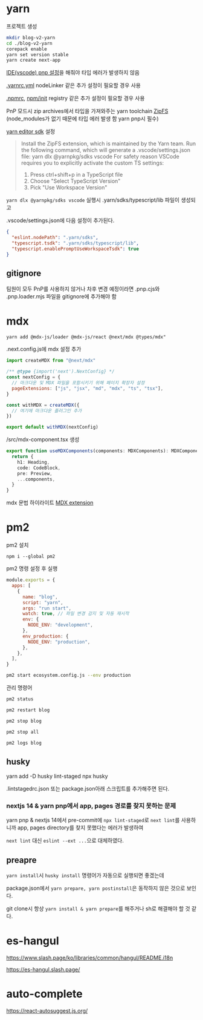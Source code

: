 # yarn

프로젝트 생성

```bash
mkdir blog-v2-yarn
cd ./blog-v2-yarn
corepack enable
yarn set version stable
yarn create next-app
```

[IDE(vscode) pnp 설정](https://yarnpkg.com/getting-started/editor-sdks#vscode)을 해줘야 타입 에러가 발생하지 않음

[.yarnrc.yml](https://yarnpkg.com/configuration/yarnrc) nodeLinker 같은 추가 설정이 필요할 경우 사용

[.npmrc](https://docs.npmjs.com/cli/v9/configuring-npm/npmrc), [npm/init](https://github.com/npm/ini) registry 같은 추가 설정이 필요할 경우 사용

PnP 모드시 zip archives에서 타입을 가져와주는 yarn toolchain [ZipFS](https://marketplace.visualstudio.com/items?itemName=arcanis.vscode-zipfs)  
(node_modules가 없기 때문에 타입 에러 발생 함 yarn pnp시 필수)

[yarn editor sdk](https://yarnpkg.com/getting-started/editor-sdks) 설정

> Install the ZipFS extension, which is maintained by the Yarn team.
> Run the following command, which will generate a .vscode/settings.json file:
> yarn dlx @yarnpkg/sdks vscode
> For safety reason VSCode requires you to explicitly activate the custom TS settings:
>
> 1. Press ctrl+shift+p in a TypeScript file
> 2. Choose "Select TypeScript Version"
> 3. Pick "Use Workspace Version"

`yarn dlx @yarnpkg/sdks vscode` 실행시 .yarn/sdks/typescript/lib 파일이 생성되고

.vscode/settings.json에 다음 설정이 추가된다.

```json
{
  "eslint.nodePath": ".yarn/sdks",
  "typescript.tsdk": ".yarn/sdks/typescript/lib",
  "typescript.enablePromptUseWorkspaceTsdk": true
}
```

## gitignore

팀원이 모두 PnP를 사용하지 않거나 차후 변경 예정이라면 .pnp.cjs와 .pnp.loader.mjs 파일을 gitignore에 추가해야 함

# mdx

`yarn add @mdx-js/loader @mdx-js/react @next/mdx @types/mdx"`

.next.config.js에 mdx 설정 추가

```js
import createMDX from "@next/mdx"

/** @type {import('next').NextConfig} */
const nextConfig = {
  // 마크다운 및 MDX 파일을 포함시키기 위해 페이지 확장자 설정
  pageExtensions: ["js", "jsx", "md", "mdx", "ts", "tsx"],
}

const withMDX = createMDX({
  // 여기에 마크다운 플러그인 추가
})

export default withMDX(nextConfig)
```

/src/mdx-component.tsx 생성

```ts
export function useMDXComponents(components: MDXComponents): MDXComponents {
  return {
    h1: Heading,
    code: CodeBlock,
    pre: Preview,
    ...components,
  }
}
```

mdx 문법 하이라이트 [MDX extension](https://marketplace.visualstudio.com/items?itemName=unifiedjs.vscode-mdx)

# pm2

pm2 설치

`npm i --global pm2`

pm2 명령 설정 후 실행

```js
module.exports = {
  apps: [
    {
      name: "blog",
      script: "yarn",
      args: "run start",
      watch: true, // 파일 변경 감지 및 자동 재시작
      env: {
        NODE_ENV: "development",
      },
      env_production: {
        NODE_ENV: "production",
      },
    },
  ],
}
```

```bash
pm2 start ecosystem.config.js --env production
```

관리 명령어

```bash
pm2 status

pm2 restart blog

pm2 stop blog

pm2 stop all

pm2 logs blog
```

## husky

yarn add -D husky lint-staged
npx husky

.lintstagedrc.json 또는 package.json아래 스크립트를 추가해주면 된다.

### nextjs 14 & yarn pnp에서 app, pages 경로를 찾지 못하는 문제

yarn pnp & nextjs 14에서 pre-commit에 `npx lint-staged`로 `next lint`를 사용하니까 app, pages directory를 찾지 못했다는 에러가 발생하여

`next lint` 대신 `eslint --ext ...`으로 대체하였다.

## preapre

`yarn install`시 `husky install` 명령어가 자동으로 실행되면 좋겠는데

package.json에서 `yarn prepare, yarn postinstall`은 동작하지 않은 것으로 보인다.

git clone시 항상 `yarn install & yarn prepare`를 해주거나 sh로 해결해야 할 것 같다.

# es-hangul

https://www.slash.page/ko/libraries/common/hangul/README.i18n

https://es-hangul.slash.page/

# auto-complete

https://react-autosuggest.js.org/
